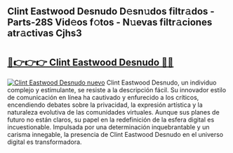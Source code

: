 ## Clint Eastwood Desnudo D𝚎sn𝚞dos filtr𝚊dos - Parts-28S Vid𝚎os f𝚘tos - N𝚞evas filtr𝚊ciones atr𝚊ctivas Cjhs3

# <h2><a href="http://mbadplm.tromn.icu/?c=Clint+Eastwood+Desnudo">🔗👉👉👉 Clint Eastwood Desnudo 🔗🔗</a></h2>

[![Clint Eastwood Desnudo nuevo](https://i.imgur.com/pEAQMta.gif)](http://mbadplm.tromn.icu/?c=Clint+Eastwood+Desnudo)
Clint Eastwood Desnudo, un individuo complejo y estimulante, se resiste a la descripción fácil. Su innovador estilo de comunicación en línea ha cautivado y enfurecido a los críticos, encendiendo debates sobre la privacidad, la expresión artística y la naturaleza evolutiva de las comunidades virtuales. Aunque sus planes de futuro no están claros, su papel en la redefinición de la esfera digital es incuestionable. Impulsada por una determinación inquebrantable y un carisma innegable, la presencia de Clint Eastwood Desnudo en el universo digital es transformadora.
